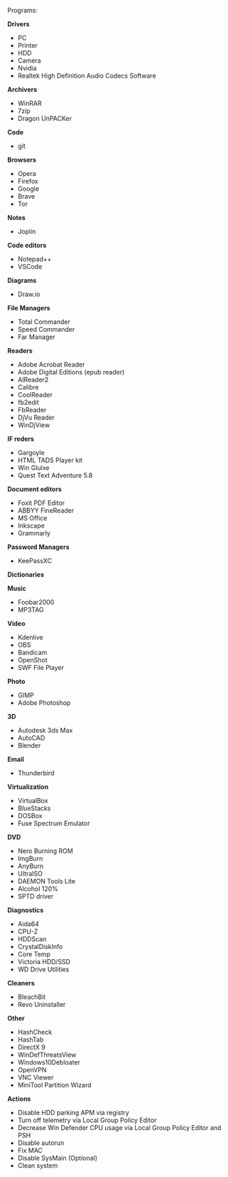 Programs:

__Drivers__
* PC
* Printer
* HDD
* Camera
* Nvidia
* Realtek High Definition Audio Codecs Software

__Archivers__
* WinRAR
* 7zip
* Dragon UnPACKer

__Code__
* git

__Browsers__
* Opera
* Firefox
* Google
* Brave
* Tor

__Notes__
* Joplin

__Code editors__
* Notepad++
* VSCode

__Diagrams__
* Draw.io

__File Managers__
* Total Commander
* Speed Commander
* Far Manager

__Readers__
* Adobe Acrobat Reader
* Adobe Digital Editions (epub reader)
* AlReader2
* Calibre
* CoolReader
* fb2edit
* FbReader
* DjVu Reader
* WinDjView

__IF reders__
* Gargoyle
* HTML TADS Player kit
* Win Glulxe
* Quest Text Adventure 5.8

__Document editors__
* Foxit PDF Editor
* ABBYY FineReader
* MS Office
* Inkscape
* Grammarly

__Password Managers__
* KeePassXC

__Dictionaries__

__Music__
* Foobar2000
* MP3TAG

__Video__
* Kdenlive
* OBS
* Bandicam
* OpenShot
* SWF File Player

__Photo__
* GIMP
* Adobe Photoshop

__3D__
* Autodesk 3ds Max
* AutoCAD
* Blender

__Email__
* Thunderbird

__Virtualization__
* VirtualBox
* BlueStacks
* DOSBox
* Fuse Spectrum Emulator

__DVD__
* Nero Burning ROM
* ImgBurn
* AnyBurn
* UltraISO
* DAEMON Tools Lite
* Alcohol 120%
* SPTD driver

__Diagnostics__
* Aida64
* CPU-Z
* HDDScan
* CrystalDiskInfo
* Core Temp
* Victoria HDD/SSD
* WD Drive Utilities

__Cleaners__
* BleachBit
* Revo Uninstaller

__Other__
* HashCheck
* HashTab
* DirectX 9
* WinDefThreatsView
* Windows10Debloater
* OpenVPN
* VNC Viewer
* MiniTool Partition Wizard

__Actions__
* Disable HDD parking APM via registry
* Turn off telemetry via Local Group Policy Editor
* Decrease Win Defender CPU usage via Local Group Policy Editor and PSH
* Disable autorun
* Fix MAC
* Disable SysMain (Optional)
* Clean system
